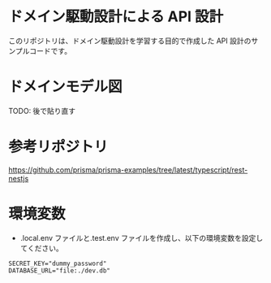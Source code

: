 # ドメイン駆動設計による API 設計

このリポジトリは、ドメイン駆動設計を学習する目的で作成した API 設計のサンプルコードです。

# ドメインモデル図

TODO: 後で貼り直す

# 参考リポジトリ

https://github.com/prisma/prisma-examples/tree/latest/typescript/rest-nestjs

# 環境変数

- .local.env ファイルと.test.env ファイルを作成し、以下の環境変数を設定してください。

```
SECRET_KEY="dummy_password"
DATABASE_URL="file:./dev.db"
```
